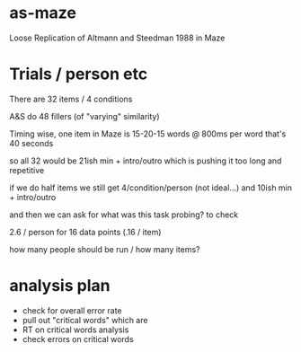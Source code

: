 # as-maze
Loose Replication of Altmann and Steedman 1988 in Maze

# Trials / person etc

There are 32 items / 4 conditions

A&S do 48 fillers (of "varying" similarity)

Timing wise, one item in Maze is 15-20-15 words @ 800ms per word that's 40 seconds

so all 32 would be 21ish min + intro/outro which is pushing it too long and repetitive

if we do half items we still get 4/condition/person (not ideal...) and 10ish min + intro/outro

and then we can ask for what was this task probing? to check

2.6 / person for 16 data points (.16 / item)

how many people should be run / how many items? 


# analysis plan

* check for overall error rate
* pull out "critical words" which are 
* RT on critical words analysis
* check errors on critical words

